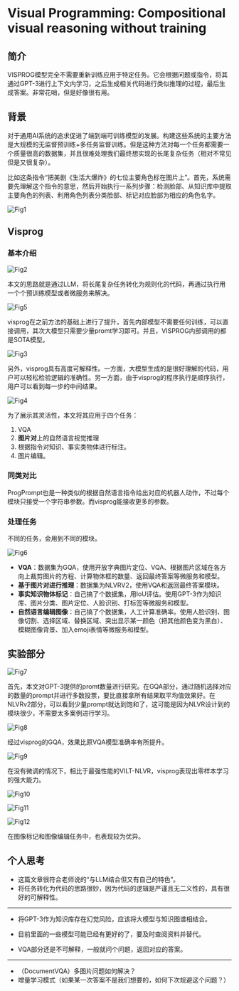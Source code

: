 # Visual Programming: Compositional visual reasoning without training

## 简介

VISPROG模型完全不需要重新训练应用于特定任务。它会根据问题或指令，将其通过GPT-3进行上下文内学习，之后生成相关代码进行类似推理的过程，最后生成答案。非常花哨，但是好像很有用。

## 背景

对于通用AI系统的追求促进了端到端可训练模型的发展。构建这些系统的主要方法是大规模的无监督预训练+多任务监督训练。但是这种方法对每一个任务都需要一个质量很高的数据集，并且很难处理我们最终想实现的长尾复杂任务（相对不常见但是又很复杂）。

比如这条指令“把美剧《生活大爆炸》的七位主要角色标在图片上”。首先，系统需要先理解这个指令的意思，然后开始执行一系列步骤：检测脸部、从知识库中提取主要角色的列表、利用角色列表分类脸部、标记对应脸部为相应的角色名字。

![Fig1](./fig/Visprog%20TBBT.png)

## Visprog

### 基本介绍

![Fig2](./fig/Visprog.png)

本文的思路就是通过LLM，将长尾复杂任务转化为规则化的代码，再通过执行用一个个预训练模型或者微服务来解决。

![Fig5](./fig/LLM%20Reasoning.png)

visprog在之前方法的基础上进行了提升，首先内部模型不需要任何训练，可以直接调用，其次大模型只需要少量promt学习即可。并且，VISPROG内部调用的都是SOTA模型。

![Fig3](./fig/visprog%20module.png)

另外，visprog具有高度可解释性。一方面，大模型生成的是很好理解的代码，用户可以轻松检验逻辑的准确性。另一方面，由于visprog的程序执行是顺序执行，用户可以看到每一步的中间结果。

![Fig4](./fig/visprog%20rationale.png)

为了展示其灵活性，本文将其应用于四个任务：

1. VQA
2. **图片对**上的自然语言视觉推理
3. 根据指令对知识、事实类物体进行标注。
4. 图片编辑。

### 同类对比

ProgPrompt也是一种类似的根据自然语言指令给出对应的机器人动作，不过每个模块只接受一个字符串参数。而visprog能接收更多的参数。

### 处理任务

不同的任务，会用到不同的模块。

![Fig6](./fig/visprog%20task%20module.png)

- **VQA**：数据集为GQA，使用开放字典图片定位、VQA、根据图片区域在各方向上裁剪图片的方程、计算物体框的数量、返回最终答案等微服务和模型。
- **基于图片对进行推理**：数据集为NLVRV2，使用VQA和返回最终答案模块。
- **事实知识物体标记**：自己搞了个数据集，用IoU评估。使用GPT-3作为知识库、图片分类、图片定位、人脸识别、打标签等微服务和模型。
- **自然语言编辑图像**：自己搞了个数据集，人工计算准确率。使用人脸识别、图像切割、选择区域、替换区域、突出显示某一颜色（把其他颜色变为黑白）、模糊图像背景、加入emoji表情等微服务和模型。

## 实验部分

![Fig7](./fig/visprog%20prompt%20size.png)

首先，本文对GPT-3提供的promt数量进行研究。在GQA部分，通过随机选择对应的数量的prompt并进行多数投票，要比直接拿所有结果取平均值效果好。在NLVRv2部分，可以看到少量prompt就达到饱和了，这可能是因为NLVR设计到的模块很少，不需要太多案例进行学习。

![Fig8](./fig/visprog%20GQA%20test.png)

经过visprog的GQA，效果比原VQA模型准确率有所提升。

![Fig9](./fig/visprog%20NLVR%20test.png)

在没有微调的情况下，相比于最强性能的VILT-NLVR，visprog表现出零样本学习的强大能力。

![Fig10](./fig/visprog%20tag%20result.png)

![Fig11](./fig/visprog%20image%20edit.png)

![Fig12](./fig/visprog%20instruction%20modification.png)

在图像标记和图像编辑任务中，也表现较为优异。

## 个人思考

- 这篇文章很符合老师说的“与LLM结合但又有自己的特色”。
- 将任务转化为代码的思路很妙，因为代码的逻辑是严谨且无二义性的，具有很好的可解释性。

---

- 将GPT-3作为知识库存在幻觉风险，应该将大模型与知识图谱相结合。

- 目前里面的一些模型可能已经有更好的了，要及时查阅资料并替代。

- VQA部分还是不可解释，一般就问个问题，返回对应的答案。

---

- （DocumentVQA）多图片问题如何解决？
- 增量学习模式（如果某一次答案不是我们想要的，如何下次规避这个问题？）
